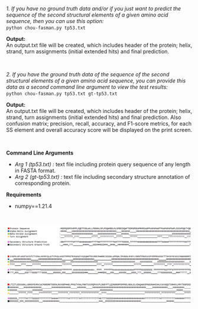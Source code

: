 *1. If you have no ground truth data and/or if you just want to predict the sequence of the second structural elements of a given amino acid sequence, then you can use this option:*<br>
`python chou-fasman.py tp53.txt`

**Output:** <br>
An output.txt file will be created, which includes header of the protein; helix, strand, turn assignments (initial extended hits) and final prediction.

<br>

*2. If you have the ground truth data of the sequence of the second structural elements of a given amino acid sequence, you can provide this data as a second command line argument to view the test results:*<br>
`python chou-fasman.py tp53.txt gt-tp53.txt`

**Output:**<br>
An output.txt file will be created, which includes header of the protein; helix, strand, turn assignments (initial extended hits) and final prediction. Also confusion matrix; precision, recall, accuracy, and F1-score metrics, for each SS element and overall accuracy score will be displayed on the print screen.

<br>

**Command Line Arguments**
- *Arg 1 (tp53.txt) :* text file including protein query sequence of any length in FASTA format. 
- *Arg 2 (gt-tp53.txt) :* text file including secondary structure annotation of corresponding protein.

**Requirements** 
- numpy==1.21.4


<br>
<p align="center">
  <img src="/images/out.PNG">
</p>
